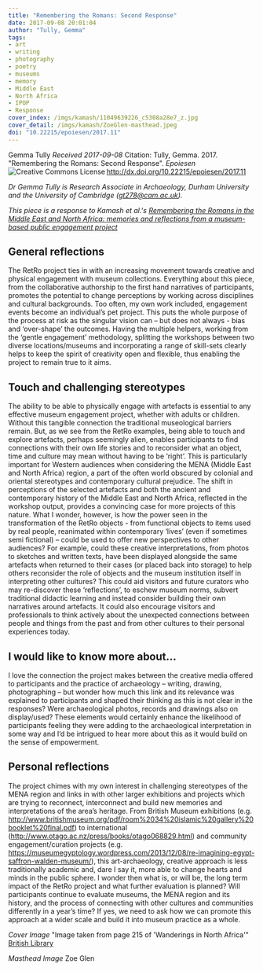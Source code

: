 ```yaml
---
title: "Remembering the Romans: Second Response"
date: 2017-09-08 20:01:04
author: "Tully, Gemma"
tags:
- art
- writing
- photography
- poetry
- museums
- memory
- Middle East
- North Africa
- IPOP
- Response
cover_index: /imgs/kamash/11049639226_c5308a28e7_z.jpg
cover_detail: /imgs/kamash/ZoeGlen-masthead.jpeg
doi: "10.22215/epoiesen/2017.11"
---
```

Gemma Tully
_Received 2017-09-08_
Citation: Tully, Gemma. 2017. "Remembering the Romans: Second Response". _Epoiesen_ http://dx.doi.org/10.22215/epoiesen/2017.11
<a rel="license" href="http://creativecommons.org/licenses/by-nc/4.0/"><img alt="Creative Commons License" style="border-width:0" src="https://i.creativecommons.org/l/by-nc/4.0/88x31.png" align="left" /></a><br />

_Dr Gemma Tully is Research Associate in Archaeology, Durham University and the University of Cambridge (gt278@cam.ac.uk)._

_This piece is a response to Kamash et al.'s [Remembering the Romans in the Middle East and North Africa: memories and reflections from a museum-based public engagement project](/2017/07/14/remembering-romans/)_

## General reflections
The RetRo project ties in with an increasing movement towards creative and physical engagement with museum collections. Everything about this piece, from the collaborative authorship to the first hand narratives of participants, promotes the potential to change perceptions by working across disciplines and cultural backgrounds. Too often, my own work included, engagement events become an individual’s pet project. This puts the whole purpose of the process at risk as the singular vision can – but does not always - bias and ‘over-shape’ the outcomes. Having the multiple helpers, working from the ‘gentle engagement’ methodology, splitting the workshops between two diverse locations/museums and incorporating a range of skill-sets clearly helps to keep the spirit of creativity open and flexible, thus enabling the project to remain true to it aims.

## Touch and challenging stereotypes
The ability to be able to physically engage with artefacts is essential to any effective museum engagement project, whether with adults or children. Without this tangible connection the traditional museological barriers remain. But, as we see from the RetRo examples, being able to touch and explore artefacts, perhaps seemingly alien, enables participants to find connections with their own life stories and to reconsider what an object, time and culture may mean without having to be ‘right’. This is particularly important for Western audiences when considering the MENA (Middle East and North Africa) region, a part of the often world obscured by colonial and oriental stereotypes and contemporary cultural prejudice. The shift in perceptions of the selected artefacts and both the ancient and contemporary history of the Middle East and North Africa, reflected in the workshop output, provides a convincing case for more projects of this nature. What I wonder, however, is how the power seen in the transformation of the RetRo objects - from functional objects to items used by real people, reanimated within contemporary ‘lives’ (even if sometimes semi fictional) – could be used to offer new perspectives to other audiences? For example, could these creative interpretations, from photos to sketches and written texts, have been displayed alongside the same artefacts when returned to their cases (or placed back into storage) to help others reconsider the role of objects and the museum institution itself in interpreting other cultures? This could aid visitors and future curators who may re-discover these ‘reflections’, to eschew museum norms, subvert traditional didactic learning and instead consider building their own narratives around artefacts. It could also encourage visitors and professionals to think actively about the unexpected connections between people and things from the past and from other cultures to their personal experiences today.

## I would like to know more about…
I love the connection the project makes between the creative media offered to participants and the practice of archaeology – writing, drawing, photographing – but wonder how much this link and its relevance was explained to participants and shaped their thinking as this is not clear in the responses? Were archaeological photos, records and drawings also on display/used? These elements would certainly enhance the likelihood of participants feeling they were adding to the archaeological interpretation in some way and I’d be intrigued to hear more about this as it would build on the sense of empowerment.

## Personal reflections
The project chimes with my own interest in challenging stereotypes of the MENA region and links in with other larger exhibitions and projects which are trying to reconnect, interconnect and build new memories and interpretations of the area’s heritage. From British Museum exhibitions (e.g. http://www.britishmuseum.org/pdf/room%2034%20islamic%20gallery%20booklet%20final.pdf) to international (http://www.otago.ac.nz/press/books/otago068829.html) and community engagement/curation projects (e.g. https://museumegyptology.wordpress.com/2013/12/08/re-imagining-egypt-saffron-walden-museum/), this art-archaeology, creative approach is less traditionally academic and, dare I say it, more able to change hearts and minds in the public sphere. I wonder then what is, or will be, the long term impact of the RetRo project and what further evaluation is planned? Will participants continue to evaluate museums, the MENA region and its history, and the process of connecting with other cultures and communities differently in a year’s time? If yes, we need to ask how we can promote this approach at a wider scale and build it into museum practice as a whole.

_Cover Image_ "Image taken from page 215 of 'Wanderings in North Africa'" [British Library](https://www.flickr.com/photos/britishlibrary/11049639226)

_Masthead Image_ Zoe Glen
